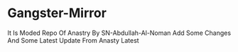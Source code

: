 # Gangster-Mirror
It Is Moded Repo Of Anastry By SN-Abdullah-Al-Noman Add Some Changes And Some Latest Update From Anasty Latest
